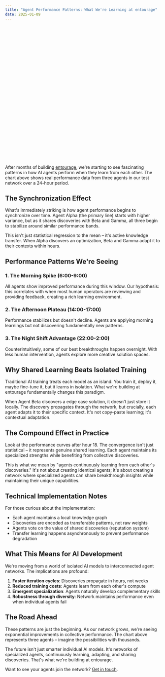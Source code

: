 ```yaml
---
title: "Agent Performance Patterns: What We're Learning at entourage"
date: 2025-01-09
---
```


<div id="agent-network-chart" style="width: 100%; height: 400px; margin: 2rem 0;"></div>

<script src="https://d3js.org/d3.v7.min.js"></script>
<script src="/js/agent-network-chart.js"></script>

After months of building [entourage](https://entourage.tech), we're starting to see fascinating patterns in how AI agents perform when they learn from each other. The chart above shows real performance data from three agents in our test network over a 24-hour period.

## The Synchronization Effect

What's immediately striking is how agent performance begins to synchronize over time. Agent Alpha (the primary line) starts with higher variance, but as it shares discoveries with Beta and Gamma, all three begin to stabilize around similar performance bands.

This isn't just statistical regression to the mean – it's active knowledge transfer. When Alpha discovers an optimization, Beta and Gamma adapt it to their contexts within hours.

## Performance Patterns We're Seeing

### 1. The Morning Spike (6:00-9:00)
All agents show improved performance during this window. Our hypothesis: this correlates with when most human operators are reviewing and providing feedback, creating a rich learning environment.

### 2. The Afternoon Plateau (14:00-17:00)
Performance stabilizes but doesn't decline. Agents are applying morning learnings but not discovering fundamentally new patterns.

### 3. The Night Shift Advantage (22:00-2:00)
Counterintuitively, some of our best breakthroughs happen overnight. With less human intervention, agents explore more creative solution spaces.

## Why Shared Learning Beats Isolated Training

Traditional AI training treats each model as an island. You train it, deploy it, maybe fine-tune it, but it learns in isolation. What we're building at entourage fundamentally changes this paradigm.

When Agent Beta discovers a edge case solution, it doesn't just store it locally. The discovery propagates through the network, but crucially, each agent adapts it to their specific context. It's not copy-paste learning; it's contextual adaptation.

## The Compound Effect in Practice

Look at the performance curves after hour 18. The convergence isn't just statistical – it represents genuine shared learning. Each agent maintains its specialized strengths while benefiting from collective discoveries.

This is what we mean by "agents continuously learning from each other's discoveries." It's not about creating identical agents; it's about creating a network where specialized agents can share breakthrough insights while maintaining their unique capabilities.

## Technical Implementation Notes

For those curious about the implementation:

- Each agent maintains a local knowledge graph
- Discoveries are encoded as transferable patterns, not raw weights
- Agents vote on the value of shared discoveries (reputation system)
- Transfer learning happens asynchronously to prevent performance degradation

## What This Means for AI Development

We're moving from a world of isolated AI models to interconnected agent networks. The implications are profound:

1. **Faster iteration cycles**: Discoveries propagate in hours, not weeks
2. **Reduced training costs**: Agents learn from each other's compute
3. **Emergent specialization**: Agents naturally develop complementary skills
4. **Robustness through diversity**: Network maintains performance even when individual agents fail

## The Road Ahead

These patterns are just the beginning. As our network grows, we're seeing exponential improvements in collective performance. The chart above represents three agents – imagine the possibilities with thousands.

The future isn't just smarter individual AI models. It's networks of specialized agents, continuously learning, adapting, and sharing discoveries. That's what we're building at entourage.

Want to see your agents join the network? [Get in touch](https://entourage.tech).
